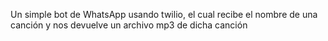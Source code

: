 Un simple bot de WhatsApp usando twilio, el cual recibe el nombre de una canción y nos devuelve un archivo mp3 de dicha canción
